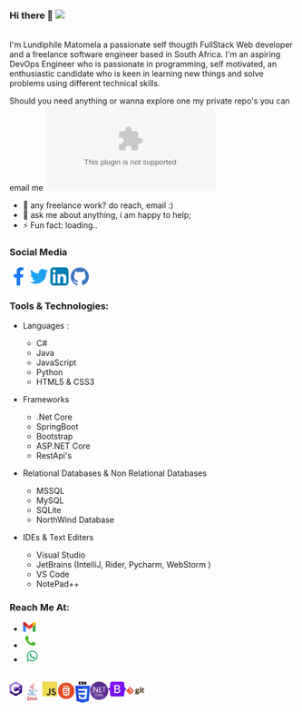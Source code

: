 ### Hi there 👋 ![](https://visitor-badge.glitch.me/badge?page_id=khethokuhle01.khethokuhle01)
<br />
I'm Lundiphile Matomela a passionate self thougth FullStack Web developer and a freelance software engineer based in South Africa.
I'm an aspiring DevOps Engineer who is passionate in programming, self motivated, an enthusiastic candidate who is keen in learning new things and solve problems using different technical skills.

Should you need anything or wanna explore one my private repo's you can email me ![](mailto:lundiphile@gmail.com (mail))
- 💼 any freelance work? do reach, email :)
- 💬 ask me about anything, i am happy to help;
- ⚡ Fun fact: loading..

### Social Media
[1]: https://www.facebook.com/profile.php?id=100004553656782
[2]: https://www.twitter.com/Lundie_Matomela
[3]: https://www.linkedin.com/in/lundiphile-matomela-67552a1a3
[4]: https://www.github.com/khethokuhle01

[![facebook](https://github.com/Khethokuhle01/khethokuhle01/blob/icons/facebook.png (Facebook))][1]
[![github](https://github.com/Khethokuhle01/khethokuhle01/blob/icons/twitter.png (Twitter))][2]
[![twitter](https://github.com/Khethokuhle01/khethokuhle01/blob/icons/linkedin.png (LinkeIn))][3]
[![linkedin](https://github.com/Khethokuhle01/khethokuhle01/blob/icons/github.png (GitHub))][4]

### Tools & Technologies:
- Languages :
  - C#
  - Java
  - JavaScript
  - Python
  - HTML5 & CSS3
- Frameworks
  - .Net Core
  - SpringBoot
  - Bootstrap
  - ASP.NET Core
  - RestApi's
- Relational Databases & Non Relational Databases
  - MSSQL
  - MySQL
  - SQLite
  - NorthWind Database

- IDEs & Text Editers
  - Visual Studio
  - JetBrains (IntelliJ, Rider, Pycharm, WebStorm )
  - VS Code
  - NotePad++


### Reach Me At:
- <a href="mailto:lundiphile@gmail.com"><img alt="email" width="22px" src="https://github.com/Khethokuhle01/khethokuhle01/blob/icons/email.png" /></a>
- <a href="tel:+27730974872"><img alt="Call" width="26px" src="https://github.com/Khethokuhle01/khethokuhle01/blob/icons/phone.png" /></a>
- <a href="https://wa.me/2770974872"><img alt="whatsapp" width="32px" src="https://github.com/Khethokuhle01/khethokuhle01/blob/icons/whatsapp.png" /></a>

<br/>
<a href="https://www.linkedin.com/in/abhisheknaiidu/">
  <img align="left" alt="C-Sharp" width="22px" src="https://github.com/Khethokuhle01/khethokuhle01/blob/icons/Languages/csharp.png" />
</a>
<a href="https://www.linkedin.com/in/abhisheknaiidu/">
  <img align="left" alt="Java" width="36px" src="https://github.com/Khethokuhle01/khethokuhle01/blob/icons/Languages/java.png" />
</a>
<a href="https://www.linkedin.com/in/abhisheknaiidu/">
  <img align="left" alt="JavaScript" width="26px" src="https://github.com/Khethokuhle01/khethokuhle01/blob/icons/Languages/javascript.png" />
</a>
<a href="https://www.linkedin.com/in/abhisheknaiidu/">
  <img align="left" alt="Html" width="32px" src="https://github.com/Khethokuhle01/khethokuhle01/blob/icons/Languages/html.png" />
</a>
<a href="https://www.linkedin.com/in/abhisheknaiidu/">
  <img align="left" alt="CSS" width="26px" src="https://github.com/Khethokuhle01/khethokuhle01/blob/icons/Languages/css.png" />
</a>
<a href="https://www.linkedin.com/in/abhisheknaiidu/">
  <img align="left" alt="DotNet" width="32px" src="https://github.com/Khethokuhle01/khethokuhle01/blob/icons/Languages/dotnet.png" />
</a>
<a href="https://www.linkedin.com/in/abhisheknaiidu/">
  <img align="left" alt="BootsStrap" width="32px" src="https://github.com/Khethokuhle01/khethokuhle01/blob/icons/Languages/bootstrap.jpg" />
</a>
<a >
  <img align="left" alt="Git" width="32px" src="https://github.com/Khethokuhle01/khethokuhle01/blob/icons/Languages/git.png" />
</a>
<!--
**Khethokuhle01/khethokuhle01** is a ✨ _special_ ✨ repository because its `README.md` (this file) appears on your GitHub profile.

Here are some ideas to get you started:

- 🔭 I’m currently working on ...
- 🌱 I’m currently learning ...
- 👯 I’m looking to collaborate on ...
- 🤔 I’m looking for help with ...
- 💬 Ask me about ...
- 📫 How to reach me: ...
- 😄 Pronouns: ...
- ⚡ Fun fact: ...
-->
